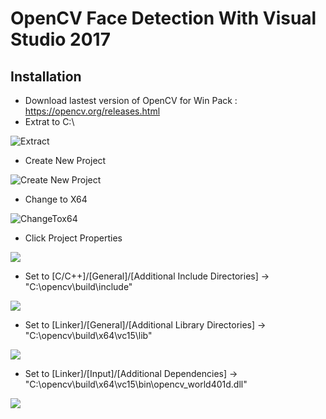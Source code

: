 # OpenCV Face Detection With Visual Studio 2017

## Installation
* Download lastest version of OpenCV for Win Pack : https://opencv.org/releases.html
* Extrat to C:\

![Extract](https://raw.githubusercontent.com/mertguner/OpenCV-Face-Detection-With-Visual-Studio-/master/Readme%20Files/OpenCV%20Setup%2001.png)
* Create New Project

![Create New Project](https://raw.githubusercontent.com/mertguner/OpenCV-Face-Detection-With-Visual-Studio-/master/Readme%20Files/OpenCV%20Setup%2002.png)
* Change to X64

![ChangeTox64](https://raw.githubusercontent.com/mertguner/OpenCV-Face-Detection-With-Visual-Studio-/master/Readme%20Files/changeTo%20x64.gif)
* Click Project Properties 

![](https://raw.githubusercontent.com/mertguner/OpenCV-Face-Detection-With-Visual-Studio-/master/Readme%20Files/OpenCV%20Setup%2006.png)
* Set to [C/C++]/[General]/[Additional Include Directories] -> "C:\opencv\build\include"

![](https://raw.githubusercontent.com/mertguner/OpenCV-Face-Detection-With-Visual-Studio-/master/Readme%20Files/OpenCV%20Setup%2003.png)
* Set to [Linker]/[General]/[Additional Library Directories] -> "C:\opencv\build\x64\vc15\lib"

![](https://raw.githubusercontent.com/mertguner/OpenCV-Face-Detection-With-Visual-Studio-/master/Readme%20Files/OpenCV%20Setup%2004.png)
* Set to [Linker]/[Input]/[Additional Dependencies] -> "C:\opencv\build\x64\vc15\bin\opencv_world401d.dll"

![](https://raw.githubusercontent.com/mertguner/OpenCV-Face-Detection-With-Visual-Studio-/master/Readme%20Files/OpenCV%20Setup%2005.png)
